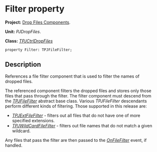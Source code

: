<a href='Hidden comment: 
$Rev$
$Date$
'></a>

# Filter property #

**Project:** [Drop Files Components](DropFilesComponents.md).

**Unit:** _PJDropFiles_.

**Class:** _[TPJCtrlDropFiles](TPJCtrlDropFiles.md)_

```
property Filter: TPJFileFilter;
```

## Description ##

References a file filter component that is used to filter the names of dropped files.

The referenced component filters the dropped files and stores only those files that pass through the filter. The filter component must descend from the _[TPJFileFilter](TPJFileFilter.md)_ abstract base class. Various _TPJFileFilter_ descendants perform different kinds of filtering. Those supported in this release are:

  * _[TPJExtFileFilter](TPJExtFileFilter.md)_ - filters out all files that do not have one of more specified extensions.
  * _[TPJWildCardFileFilter](TPJWildCardFileFilter.md)_ - filters out file names that do not match a given wildcard.

Any files that pass the filter are then passed to the _[OnFileFilter](TPJCtrlDropFilesOnFileFilter.md)_ event, if handled.